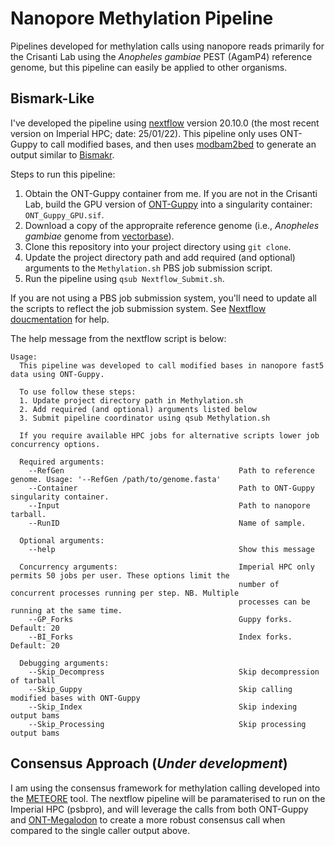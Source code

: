 # Nanopore Methylation Pipeline
Pipelines developed for methylation calls using nanopore reads primarily for the Crisanti Lab using the *Anopheles gambiae* PEST (AgamP4) reference genome, but this pipeline can easily be applied to other organisms. 

## Bismark-Like 
I've developed the pipeline using [nextflow](https://www.nextflow.io/) version 20.10.0 (the most recent version on Imperial HPC; date: 25/01/22). This pipeline only uses ONT-Guppy to call modified bases, and then uses [modbam2bed](https://github.com/epi2me-labs/modbam2bed) to generate an output similar to [Bismakr](https://www.bioinformatics.babraham.ac.uk/projects/bismark/). 

Steps to run this pipeline:

  1. Obtain the ONT-Guppy container from me. If you are not in the Crisanti Lab, build the GPU version of [ONT-Guppy](https://community.nanoporetech.com/protocols/Guppy-protocol/v/gpb_2003_v1_revab_14dec2018/linux-guppy) into a singularity container: `ONT_Guppy_GPU.sif`.
  2. Download a copy of the appropraite reference genome (i.e., *Anopheles gambiae* genome from [vectorbase](https://vectorbase.org/vectorbase/app/record/dataset/DS_2251b21396#description)). 
  3. Clone this repository into your project directory using `git clone`.
  4. Update the project directory path and add required (and optional) arguments to the `Methylation.sh` PBS job submission script. 
  5. Run the pipeline using `qsub Nextflow_Submit.sh`. 

If you are not using a PBS job submission system, you'll need to update all the scripts to reflect the job submission system. See [Nextflow doucmentation](https://www.nextflow.io/docs/latest/executor.html) for help. 

The help message from the nextflow script is below:
```
Usage:
  This pipeline was developed to call modified bases in nanopore fast5 data using ONT-Guppy. 

  To use follow these steps:
  1. Update project directory path in Methylation.sh 
  2. Add required (and optional) arguments listed below
  3. Submit pipeline coordinator using qsub Methylation.sh
  
  If you require available HPC jobs for alternative scripts lower job concurrency options. 

  Required arguments:
    --RefGen                                       Path to reference genome. Usage: '--RefGen /path/to/genome.fasta'
    --Container                                    Path to ONT-Guppy singularity container.
    --Input                                        Path to nanopore tarball. 
    --RunID                                        Name of sample. 
  
  Optional arguments:
    --help                                         Show this message

  Concurrency arguments:                           Imperial HPC only permits 50 jobs per user. These options limit the 
                                                   number of concurrent processes running per step. NB. Multiple 
                                                   processes can be running at the same time.
    --GP_Forks                                     Guppy forks. Default: 20
    --BI_Forks                                     Index forks. Default: 20

  Debugging arguments:
    --Skip_Decompress                              Skip decompression of tarball
    --Skip_Guppy                                   Skip calling modified bases with ONT-Guppy
    --Skip_Index                                   Skip indexing output bams
    --Skip_Processing                              Skip processing output bams 
```

## Consensus Approach (*Under development*)
I am using the consensus framework for methylation calling developed into the [METEORE](https://github.com/comprna/METEORE) tool. The nextflow pipeline will be paramaterised to run on the Imperial HPC (psbpro), and will leverage the calls from both ONT-Guppy and [ONT-Megalodon](https://github.com/nanoporetech/megalodon) to create a more robust consensus call when compared to the single caller output above.
